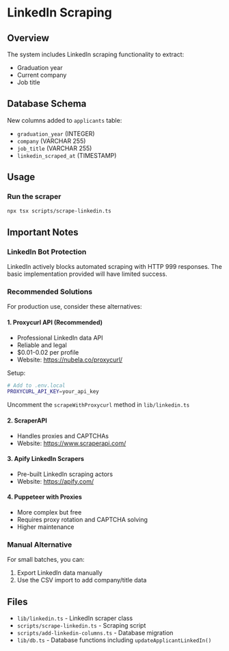 # LinkedIn Scraping

## Overview
The system includes LinkedIn scraping functionality to extract:
- Graduation year
- Current company
- Job title

## Database Schema
New columns added to `applicants` table:
- `graduation_year` (INTEGER)
- `company` (VARCHAR 255)
- `job_title` (VARCHAR 255)
- `linkedin_scraped_at` (TIMESTAMP)

## Usage

### Run the scraper
```bash
npx tsx scripts/scrape-linkedin.ts
```

## Important Notes

### LinkedIn Bot Protection
LinkedIn actively blocks automated scraping with HTTP 999 responses. The basic implementation provided will have limited success.

### Recommended Solutions

For production use, consider these alternatives:

#### 1. **Proxycurl API** (Recommended)
- Professional LinkedIn data API
- Reliable and legal
- $0.01-0.02 per profile
- Website: https://nubela.co/proxycurl/

Setup:
```bash
# Add to .env.local
PROXYCURL_API_KEY=your_api_key
```

Uncomment the `scrapeWithProxycurl` method in `lib/linkedin.ts`

#### 2. **ScraperAPI**
- Handles proxies and CAPTCHAs
- Website: https://www.scraperapi.com/

#### 3. **Apify LinkedIn Scrapers**
- Pre-built LinkedIn scraping actors
- Website: https://apify.com/

#### 4. **Puppeteer with Proxies**
- More complex but free
- Requires proxy rotation and CAPTCHA solving
- Higher maintenance

### Manual Alternative
For small batches, you can:
1. Export LinkedIn data manually
2. Use the CSV import to add company/title data

## Files
- `lib/linkedin.ts` - LinkedIn scraper class
- `scripts/scrape-linkedin.ts` - Scraping script
- `scripts/add-linkedin-columns.ts` - Database migration
- `lib/db.ts` - Database functions including `updateApplicantLinkedIn()`
